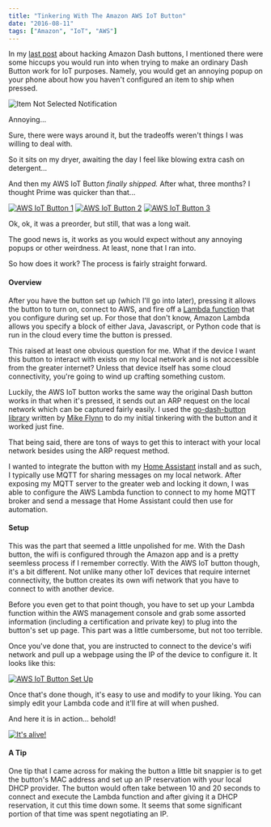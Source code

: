 ```yaml
---
title: "Tinkering With The Amazon AWS IoT Button"
date: "2016-08-11"
tags: ["Amazon", "IoT", "AWS"]
---
```



In my [last post](http://jamesmiller.io/2016/07/12/my-experience-hacking-the-amazon-dash-button/) about hacking Amazon Dash buttons, I mentioned there were some hiccups you would run into when trying to make an ordinary Dash Button work for IoT purposes. Namely, you would get an annoying popup on your phone about how you haven't configured an item to ship when pressed.

![Item Not Selected Notification](/img/dashbuttonnotification.png)

Annoying...

Sure, there were ways around it, but the tradeoffs weren't things I was willing to deal with. 

So it sits on my dryer, awaiting the day I feel like blowing extra cash on detergent...

And then my AWS IoT Button *finally shipped.* After what, three months? I thought Prime was quicker than that...

[![AWS IoT Button 1](/img/posts/IMG_7389.JPG)](/img/posts/IMG_7389.JPG)
[![AWS IoT Button 2](/img/posts/IMG_7390.JPG)](/img/posts/IMG_7390.JPG)
[![AWS IoT Button 3](/img/posts/IMG_7391.JPG)](/img/posts/IMG_7391.JPG)

Ok, ok, it was a preorder, but still, that was a long wait.

The good news is, it works as you would expect without any annoying popups or other weirdness. At least, none that I ran into.

So how does it work? The process is fairly straight forward. 

#### Overview

After you have the button set up (which I'll go into later), pressing it allows the button to turn on, connect to AWS, and fire off a [Lambda function](https://aws.amazon.com/lambda/) that you configure during set up. For those that don't know, Amazon Lambda allows you specify a block of either Java, Javascript, or Python code that is run in the cloud every time the button is pressed.

This raised at least one obvious question for me. What if the device I want this button to interact with exists on my local network and is not accessible from the greater internet? Unless that device itself has some cloud connectivity, you're going to wind up crafting something custom.

Luckily, the AWS IoT button works the same way the original Dash button works in that when it's pressed, it sends out an ARP request on the local network which can be captured fairly easily. I used the [go-dash-button library](https://github.com/mikeflynn/go-dash-button) written by [Mike Flynn](http://thatmikeflynn.com/) to do my initial tinkering with the button and it worked just fine.

That being said, there are tons of ways to get this to interact with your local network besides using the ARP request method.

I wanted to integrate the button with my [Home Assistant](https://home-assistant.io/) install and as such, I typically use MQTT for sharing messages on my local network. After exposing my MQTT server to the greater web and locking it down, I was able to configure the AWS Lambda function to connect to my home MQTT broker and send a message that Home Assistant could then use for automation.

#### Setup

This was the part that seemed a little unpolished for me. With the Dash button, the wifi is configured through the Amazon app and is a pretty seemless process if I remember correctly. With the AWS IoT button though, it's a bit different. Not unlike many other IoT devices that require internet connectivity, the button creates its own wifi network that you have to connect to with another device. 

Before you even get to that point though, you have to set up your Lambda function within the AWS management console and grab some assorted information (including a certification and private key) to plug into the button's set up page. This part was a little cumbersome, but not too terrible. 

Once you've done that, you are instructed to connect to the device's wifi network and pull up a webpage using the IP of the device to configure it. It looks like this:

[![AWS IoT Button Set Up](/img/posts/awsiotsetup.png)](/img/posts/awsiotsetup.png)

Once that's done though, it's easy to use and modify to your liking. You can simply edit your Lambda code and it'll fire at will when pushed.

And here it is in action... behold!

[![It's alive!](/img/posts/awsiotbuttonpress.gif)](/img/posts/awsiotbuttonpress.gif)

#### A Tip

One tip that I came across for making the button a little bit snappier is to get the button's MAC address and set up an IP reservation with your local DHCP provider. The button would often take between 10 and 20 seconds to connect and execute the Lambda function and after giving it a DHCP reservation, it  cut this time down some. It seems that some significant portion of that time was spent negotiating an IP.